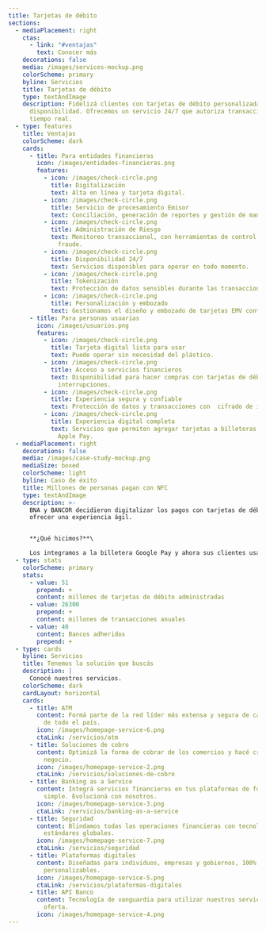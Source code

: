 ```yaml
---
title: Tarjetas de débito
sections:
  - mediaPlacement: right
    ctas:
      - link: "#ventajas"
        text: Conocer más
    decorations: false
    media: /images/services-mockup.png
    colorScheme: primary
    byline: Servicios
    title: Tarjetas de débito
    type: textAndImage
    description: Fidelizá clientes con tarjetas de débito personalizadas y de alta
      disponibilidad. Ofrecemos un servicio 24/7 que autoriza transacciones en
      tiempo real.
  - type: features
    title: Ventajas
    colorScheme: dark
    cards:
      - title: Para entidades financieras
        icon: /images/entidades-financieras.png
        features:
          - icon: /images/check-circle.png
            title: Digitalización
            text: Alta en línea y tarjeta digital.
          - icon: /images/check-circle.png
            title: Servicio de procesamiento Emisor
            text: Conciliación, generación de reportes y gestión de mandatos de marca.
          - icon: /images/check-circle.png
            title: Administración de Riesgo
            text: Monitoreo transaccional, con herramientas de control y prevención de
              fraude.
          - icon: /images/check-circle.png
            title: Disponibilidad 24/7
            text: Servicios disponibles para operar en todo momento.
          - icon: /images/check-circle.png
            title: Tokenización
            text: Protección de datos sensibles durante las transacciones.
          - icon: /images/check-circle.png
            title: Personalización y embozado
            text: Gestionamos el diseño y embozado de tarjetas EMV contactless.
      - title: Para personas usuarias
        icon: /images/usuarios.png
        features:
          - icon: /images/check-circle.png
            title: Tarjeta digital lista para usar
            text: Puede operar sin necesidad del plástico.
          - icon: /images/check-circle.png
            title: Acceso a servicios financieros
            text: Disponibilidad para hacer compras con tarjetas de débito sin
              interrupciones.
          - icon: /images/check-circle.png
            title: Experiencia segura y confiable
            text: Protección de datos y transacciones con  cifrado de información.
          - icon: /images/check-circle.png
            title: Experiencia digital completa
            text: Servicios que permiten agregar tarjetas a billeteras abiertas como GPay y
              Apple Pay.
  - mediaPlacement: right
    decorations: false
    media: /images/case-study-mockup.png
    mediaSize: boxed
    colorScheme: light
    byline: Caso de éxito
    title: Millones de personas pagan con NFC
    type: textAndImage
    description: >-
      BNA y BANCOR decidieron digitalizar los pagos con tarjetas de débito para
      ofrecer una experiencia ágil. 


      **¿Qué hicimos?**\

      Los integramos a la billetera Google Pay y ahora sus clientes usan tarjetas digitales en billeteras abiertas.
  - type: stats
    colorScheme: primary
    stats:
      - value: 51
        prepend: +
        content: millones de tarjetas de débito administradas
      - value: 26300
        prepend: +
        content: millones de transacciones anuales
      - value: 40
        content: Bancos adheridos
        prepend: +
  - type: cards
    byline: Servicios
    title: Tenemos la solución que buscás
    description: |
      Conocé nuestros servicios.
    colorScheme: dark
    cardLayout: horizontal
    cards:
      - title: ATM
        content: Formá parte de la red líder más extensa y segura de cajeros automáticos
          de todo el país.
        icon: /images/homepage-service-6.png
        ctaLink: /servicios/atm
      - title: Soluciones de cobro
        content: Optimizá la forma de cobrar de los comercios y hacé crecer cada
          negocio.
        icon: /images/homepage-service-2.png
        ctaLink: /servicios/soluciones-de-cobro
      - title: Banking as a Service
        content: Integrá servicios financieros en tus plataformas de forma rápida,
          simple. Evolucioná con nosotros.
        icon: /images/homepage-service-3.png
        ctaLink: /servicios/banking-as-a-service
      - title: Seguridad
        content: Blindamos todas las operaciones financieras con tecnología de punta y
          estándares globales.
        icon: /images/homepage-service-7.png
        ctaLink: /servicios/seguridad
      - title: Plataformas digitales
        content: Diseñadas para individuos, empresas y gobiernos, 100% integrables y
          personalizables.
        icon: /images/homepage-service-5.png
        ctaLink: /servicios/plataformas-digitales
      - title: API Banco
        content: Tecnología de vanguardia para utilizar nuestros servicios y ampliar la
          oferta.
        icon: /images/homepage-service-4.png
---
```

